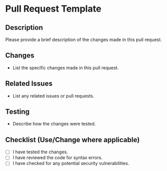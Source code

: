 # Pull Request Template

## Description
Please provide a brief description of the changes made in this pull request.

## Changes
* List the specific changes made in this pull request.

## Related Issues
* List any related issues or pull requests.

## Testing
* Describe how the changes were tested.

## Checklist (Use/Change where applicable)
* [ ] I have tested the changes.
* [ ] I have reviewed the code for syntax errors.
* [ ] I have checked for any potential security vulnerabilities.
